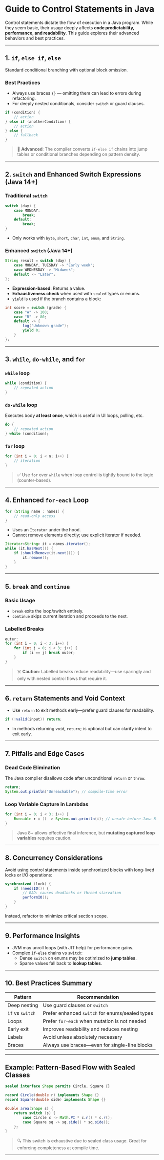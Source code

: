 # Guide to Control Statements in Java

Control statements dictate the flow of execution in a Java program. While they seem basic, their usage deeply affects **code predictability, performance, and readability**. This guide explores their advanced behaviors and best practices.

---

## 1. `if`, `else if`, `else`

Standard conditional branching with optional block omission.

### Best Practices

- Always use braces `{}` — omitting them can lead to errors during refactoring.
- For deeply nested conditionals, consider `switch` or guard clauses.

```java
if (condition) {
    // action
} else if (anotherCondition) {
    // action
} else {
    // fallback
}
```

> 🧠 **Advanced**: The compiler converts `if-else if` chains into jump tables or conditional branches depending on pattern density.

---

## 2. `switch` and Enhanced Switch Expressions (Java 14+)

### Traditional `switch`

```java
switch (day) {
    case MONDAY:
        break;
    default:
        break;
}
```

- Only works with `byte`, `short`, `char`, `int`, `enum`, and `String`.

### Enhanced `switch` (Java 14+)

```java
String result = switch (day) {
    case MONDAY, TUESDAY -> "Early week";
    case WEDNESDAY -> "Midweek";
    default -> "Later";
};
```

- **Expression-based**: Returns a value.
- **Exhaustiveness check** when used with `sealed` types or enums.
- `yield` is used if the branch contains a block:

```java
int score = switch (grade) {
    case "A" -> 100;
    case "B" -> 80;
    default -> {
        log("Unknown grade");
        yield 0;
    }
};
```

---

## 3. `while`, `do-while`, and `for`

### `while` loop

```java
while (condition) {
    // repeated action
}
```

### `do-while` loop

Executes body **at least once**, which is useful in UI loops, polling, etc.

```java
do {
    // repeated action
} while (condition);
```

### `for` loop

```java
for (int i = 0; i < n; i++) {
    // iteration
}
```

> ✅ Use `for` over `while` when loop control is tightly bound to the logic (counter-based).

---

## 4. Enhanced `for-each` Loop

```java
for (String name : names) {
    // read-only access
}
```

- Uses an `Iterator` under the hood.
- Cannot remove elements directly; use explicit iterator if needed.

```java
Iterator<String> it = names.iterator();
while (it.hasNext()) {
    if (shouldRemove(it.next())) {
        it.remove();
    }
}
```

---

## 5. `break` and `continue`

### Basic Usage

- `break` exits the loop/switch entirely.
- `continue` skips current iteration and proceeds to the next.

### Labelled Breaks

```java
outer:
for (int i = 0; i < 3; i++) {
    for (int j = 0; j < 3; j++) {
        if (i == j) break outer;
    }
}
```

> ☠️ **Caution**: Labelled breaks reduce readability—use sparingly and only with nested control flows that require it.

---

## 6. `return` Statements and Void Context

- Use `return` to exit methods early—prefer guard clauses for readability.

```java
if (!valid(input)) return;
```

- In methods returning `void`, `return;` is optional but can clarify intent to exit early.

---

## 7. Pitfalls and Edge Cases

### Dead Code Elimination

The Java compiler disallows code after unconditional `return` or `throw`.

```java
return;
System.out.println("Unreachable"); // compile-time error
```

### Loop Variable Capture in Lambdas

```java
for (int i = 0; i < 3; i++) {
    Runnable r = () -> System.out.println(i); // unsafe before Java 8
}
```

> Java 8+ allows effective final inference, but **mutating captured loop variables** requires caution.

---

## 8. Concurrency Considerations

Avoid using control statements inside synchronized blocks with long-lived locks or I/O operations:

```java
synchronized (lock) {
    if (needsIO()) {
        // BAD: causes deadlocks or thread starvation
        performIO();
    }
}
```

Instead, refactor to minimize critical section scope.

---

## 9. Performance Insights

- JVM may unroll loops (with JIT help) for performance gains.
- Complex `if-else` chains vs `switch`:
  - Dense `switch` on enums may be optimized to **jump tables**.
  - Sparse values fall back to **lookup tables**.

---

## 10. Best Practices Summary

| Pattern | Recommendation |
|--------|----------------|
| Deep nesting | Use guard clauses or `switch` |
| `if` vs `switch` | Prefer enhanced `switch` for enums/sealed types |
| Loops | Prefer `for-each` when mutation is not needed |
| Early exit | Improves readability and reduces nesting |
| Labels | Avoid unless absolutely necessary |
| Braces | Always use braces—even for single-line blocks |

---

## Example: Pattern-Based Flow with Sealed Classes

```java
sealed interface Shape permits Circle, Square {}

record Circle(double r) implements Shape {}
record Square(double side) implements Shape {}

double area(Shape s) {
    return switch (s) {
        case Circle c -> Math.PI * c.r() * c.r();
        case Square sq -> sq.side() * sq.side();
    };
}
```

> 🔍 This switch is exhaustive due to sealed class usage. Great for enforcing completeness at compile time.

---
